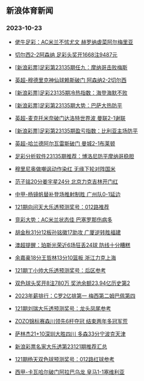 ## 新浪体育新闻 
### 2023-10-23

+ [佬牛足彩：AC米兰不怵尤文  赫罗纳虐菜阿尔梅里亚](https://sports.sina.com.cn/l/2023-10-22/doc-imzrxtky2400230.shtml)

+ [切尔西2-2阿森纳 足彩头奖开1668注9487元](https://sports.sina.com.cn/l/2023-10-22/doc-imzrxtkv5931722.shtml)

+ [[新浪彩票]足彩第23135期任九：摩纳哥击败梅斯](https://sports.sina.com.cn/l/2023-10-22/doc-imzrxtkw5621847.shtml)

+ [英超-穆德里克神仙球赖斯破门 阿森纳2-2切尔西](https://sports.sina.com.cn/g/pl/2023-10-22/doc-imzrxtky2397076.shtml)

+ [[新浪彩票]足彩23135期冷热指数：海登海默不败](https://sports.sina.com.cn/l/2023-10-22/doc-imzrxtks3833004.shtml)

+ [[新浪彩票]足彩第23135期大势：巴萨大热防平](https://sports.sina.com.cn/l/2023-10-22/doc-imzrxtkv5932056.shtml)

+ [英超-麦克托米奈破门达洛特世界波 曼联2-1谢联](https://sports.sina.com.cn/g/pl/2023-10-22/doc-imzrxtkw5620666.shtml)

+ [[新浪彩票]足彩第23135期盈亏指数：比利亚主场防平](https://sports.sina.com.cn/l/2023-10-22/doc-imzrxtks3833468.shtml)

+ [英超-哈兰德阿尔瓦雷斯破门 曼城2-1布莱顿](https://sports.sina.com.cn/g/pl/2023-10-22/doc-imzrxtky2399980.shtml)

+ [足彩分析软件23135期推荐：博洛尼防平摩纳哥稳胆](https://sports.sina.com.cn/l/2023-10-22/doc-imzrxtkv5933301.shtml)

+ [穆里尼奥做嘲讽动作染红 无缘下轮对阵国米](https://sports.sina.com.cn/g/seriea/2023-10-22/doc-imzryzek1745455.shtml)

+ [范子铭20分姜宇星24分 北京力克吉林开门红](https://sports.sina.com.cn/basketball/cba/2023-10-22/doc-imzryzeh4972375.shtml)

+ [中甲-杨镜帆替补登场推射制胜 广州队0-1延边](https://sports.sina.com.cn/china/b/2023-10-22/doc-imzryqqn5197628.shtml)

+ [121期向问天大乐透预测奖号：012路推荐](https://sports.sina.com.cn/l/2023-10-22/doc-imzrycyr5709452.shtml)

+ [竞彩大势：AC米兰状态佳 巴塞罗那伤病多](https://sports.sina.com.cn/l/2023-10-22/doc-imzrxtkv5948749.shtml)

+ [胡金秋31分12板孙铭徽17助攻 广厦逆转胜福建](https://sports.sina.com.cn/basketball/cba/2023-10-22/doc-imzryzek1748093.shtml)

+ [澳超提醒：珀斯光荣近6场狂丢24球 防线十分糟糕](https://sports.sina.com.cn/l/2023-10-22/doc-imzrxxsq3719173.shtml)

+ [余嘉豪18分王哲林13分10篮板 浙江力克上海](https://sports.sina.com.cn/basketball/cba/2023-10-22/doc-imzryzek1752999.shtml)

+ [121期丁小帅大乐透预测奖号：后区参考](https://sports.sina.com.cn/l/2023-10-22/doc-imzrycys5402878.shtml)

+ [双色球头奖开8注780万 奖池余额23.94亿历史第2](https://sports.sina.com.cn/l/2023-10-22/doc-imzryzea3174812.shtml)

+ [2023年薪排行：C罗2亿排第一 梅西第二姆巴佩第四](https://sports.sina.com.cn/global/others/2023-10-22/doc-imzryzek1747246.shtml)

+ [121期刘瑞大乐透预测奖号：龙头凤尾参考](https://sports.sina.com.cn/l/2023-10-22/doc-imzrycyu2179743.shtml)

+ [ZOZO锦标赛森川领先6杆夺冠 结束两年多冠军荒](https://sports.sina.com.cn/golf/pgatour/2023-10-22/doc-imzryqqq1973804.shtml)

+ [萨林杰21+10深圳大胜四川 多森33分宁波克天津](https://sports.sina.com.cn/basketball/cba/2023-10-22/doc-imzryzea3176733.shtml)

+ [新浪彩票名家大乐透第23121期推荐汇总](https://sports.sina.com.cn/l/2023-10-22/doc-imzrykhk3498781.shtml)

+ [121期杨天双色球预测奖号：012路红球参考](https://sports.sina.com.cn/l/2023-10-20/doc-imzrtmnp1039126.shtml)

+ [西甲-卡瓦哈尔破门阿拉巴乌龙 皇马1-1塞维利亚](https://sports.sina.com.cn/g/laliga/2023-10-22/doc-imzrxtky2405771.shtml)

